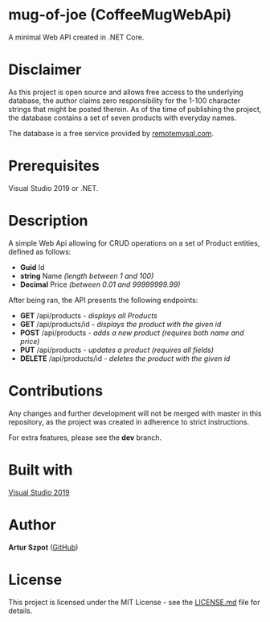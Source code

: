 # mug-of-joe (CoffeeMugWebApi)
A minimal Web API created in .NET Core.

# Disclaimer
As this project is open source and allows free access to the underlying database, the author claims zero responsibility for the 1-100 character strings that might be posted therein. As of the time of publishing the project, the database contains a set of seven products with everyday names.

The database is a free service provided by [remotemysql.com](https://remotemysql.com/).

# Prerequisites
Visual Studio 2019 or .NET.

# Description
A simple Web Api allowing for CRUD operations on a set of Product entities, defined as follows:

* **Guid** Id
* **string** Name *(length between 1 and 100)*
* **Decimal** Price *(between 0.01 and 99999999.99)*

After being ran, the API presents the following endpoints:

* **GET** /api/products - *displays all Products*
* **GET** /api/products/id - *displays the product with the given id*
* **POST** /api/products - *adds a new product (requires both name and price)*
* **PUT** /api/products - *updates a product (requires all fields)*
* **DELETE** /api/products/id - *deletes the product with the given id*

# Contributions
Any changes and further development will not be merged with master in this repository, as the project was created in adherence to strict instructions.

For extra features, please see the **dev** branch.

# Built with
[Visual Studio 2019](https://visualstudio.microsoft.com)

# Author
**Artur Szpot** ([GitHub](https://github.com/artur-szpot))

# License
This project is licensed under the MIT License - see the [LICENSE.md](LICENSE.md) file for details.